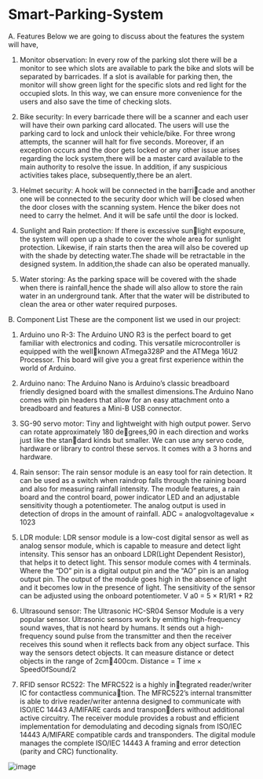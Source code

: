 # Smart-Parking-System
A. Features
Below we are going to discuss about the features the system
will have,

1) Monitor observation: In every row of the parking slot
there will be a monitor to see which slots are available
to park the bike and slots will be separated by barricades.
If a slot is available for parking then, the monitor will
show green light for the specific slots and red light for
the occupied slots. In this way, we can ensure more
convenience for the users and also save the time of
checking slots.

2) Bike security: In every barricade there will be a scanner
and each user will have their own parking card allocated.
The users will use the parking card to lock and unlock
their vehicle/bike. For three wrong attempts, the scanner
will halt for five seconds. Moreover, if an exception
occurs and the door gets locked or any other issue arises
regarding the lock system,there will be a master card
available to the main authority to resolve the issue.
In addition, if any suspicious activities takes place,
subsequently,there be an alert.

3) Helmet security: A hook will be connected in the barricade and another one will be connected to the security
door which will be closed when the door closes with
the scanning system. Hence the biker does not need to
carry the helmet. And it will be safe until the door is
locked.

4) Sunlight and Rain protection: If there is excessive sunlight exposure, the system will open up a shade to cover
the whole area for sunlight protection. Likewise, if rain
starts then the area will also be covered up with the shade by detecting water.The shade will be retractable
in the designed system. In addition,the shade can also be operated manually.

5) Water storing: As the parking space will be covered with
the shade when there is rainfall,hence the shade will also
allow to store the rain water in an underground tank.
After that the water will be distributed to clean the area
or other water required purposes.

B. Component List
These are the component list we used in our project:
1) Arduino uno R-3: The Arduino UNO R3 is the perfect
board to get familiar with electronics and coding. This
versatile microcontroller is equipped with the wellknown ATmega328P and the ATMega 16U2 Processor.
This board will give you a great first experience within
the world of Arduino.

2) Arduino nano: The Arduino Nano is Arduino’s classic
breadboard friendly designed board with the smallest
dimensions.The Arduino Nano comes with pin headers
that allow for an easy attachment onto a breadboard and
features a Mini-B USB connector.

3) SG-90 servo motor: Tiny and lightweight with high
output power. Servo can rotate approximately 180 degrees,90 in each direction and works just like the standard kinds but smaller. We can use any servo code,
hardware or library to control these servos. It comes
with a 3 horns and hardware.

4) Rain sensor: The rain sensor module is an easy tool
for rain detection. It can be used as a switch when
raindrop falls through the raining board and also for
measuring rainfall intensity. The module features, a rain
board and the control board, power indicator LED and an
adjustable sensitivity though a potentiometer. The analog
output is used in detection of drops in the amount of
rainfall.
ADC = analogvoltagevalue × 1023

5) LDR module: LDR sensor module is a low-cost digital
sensor as well as analog sensor module, which is capable
to measure and detect light intensity. This sensor has an
onboard LDR(Light Dependent Resistor), that helps it to
detect light. This sensor module comes with 4 terminals.
Where the “DO” pin is a digital output pin and the “AO”
pin is an analog output pin. The output of the module
goes high in the absence of light and it becomes low in
the presence of light. The sensitivity of the sensor can
be adjusted using the onboard potentiometer.
V a0 = 5 × R1/R1 + R2

6) Ultrasound sensor: The Ultrasonic HC-SR04 Sensor
Module is a very popular sensor. Ultrasonic sensors
work by emitting high-frequency sound waves, that is
not heard by humans. It sends out a high-frequency
sound pulse from the transmitter and then the receiver
receives this sound when it reflects back from any object
surface. This way the sensors detect objects. It can
measure distance or detect objects in the range of 2cm400cm.
Distance =
T ime × SpeedOfSound/2


7) RFID sensor RC522: The MFRC522 is a highly integrated reader/writer IC for contactless communication. The MFRC522’s internal transmitter is able to
drive reader/writer antenna designed to communicate
with ISO/IEC 14443 A/MIFARE cards and transponders without additional active circuitry. The receiver
module provides a robust and efficient implementation
for demodulating and decoding signals from ISO/IEC
14443 A/MIFARE compatible cards and transponders.
The digital module manages the complete ISO/IEC
14443 A framing and error detection (parity and CRC)
functionality.



![image](https://user-images.githubusercontent.com/62228226/170774665-f5bad2db-e93e-4f5b-be9f-d34d132198e0.png)
